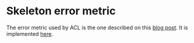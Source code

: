 # Skeleton error metric

The error metric used by ACL is the one described on this [blog post](http://nfrechette.github.io/2016/11/01/anim_compression_accuracy/). It is implemented [here](../includes/acl/compression/skeleton_error_metric.h).
